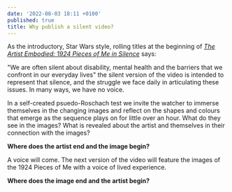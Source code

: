 ```yaml
---
date: '2022-08-03 18:11 +0100'
published: true
title: Why publish a silent video?
---
```


As the introductory, Star Wars style, rolling titles at the beginning of [_The Artist Embodied: 1924 Pieces of Me in Silence_](https://www.youtube.com/watch?v=29SXAQJweOk "The Artist Embodied: 1924 Pieces of Me in Silence") says:

"We are often silent about disability, mental health and the barriers that we confront in our everyday lives" the silent version of the video is intended to represent that silence, and the struggle we face daily in articulating these issues. In many ways, we have no voice. 

In a self-created psuedo-Roschach test we invite the watcher to immerse themselves in the changing images and reflect on the shapes and colours that emerge as the sequence plays on for little over an hour. What do they see in the images? What is revealed about the artist and themselves in their connection with the images? 

**Where does the artist end and the image begin?** 

A voice will come. The next version of the video will feature the images of the 1924 Pieces of Me with a voice of lived experience.

**Where does the image end and the artist begin?**





